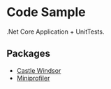 # Code Sample
.Net Core Application + UnitTests.

## Packages 
- [Castle Windsor](https://github.com/castleproject/Windsor)
- [Miniprofiler](https://github.com/MiniProfiler/dotnet)